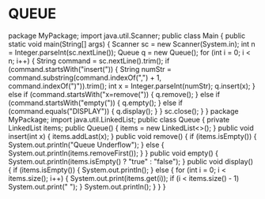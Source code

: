 # QUEUE

package MyPackage; 
import java.util.Scanner;
public class Main { public static void main(String[]
args) { Scanner sc = new Scanner(System.in); int n = Integer.parseInt(sc.nextLine()); Queue q =
new Queue();
for (int i = 0; i < n; i++) {
String command = sc.nextLine().trim();
if (command.startsWith("insert(")) {
String numStr = command.substring(command.indexOf(",") + 1,
command.indexOf(")")).trim();
int x = Integer.parseInt(numStr);
q.insert(x);
} else if (command.startsWith("x=remove(")) {
q.remove();
} else if (command.startsWith("empty(")) {
q.empty();
} else if (command.equals("DISPLAY")) {
q.display();
}
}
sc.close();
}
}
package MyPackage;
import java.util.LinkedList; 
public class Queue {
private LinkedList<Integer> items;
public Queue() {
items = new LinkedList<>();
}
public void insert(int x) {
items.addLast(x);
}
public void remove() {
if (items.isEmpty()) {
System.out.println("Queue Underflow");
} else {
System.out.println(items.removeFirst());
}
}
public void empty() {
System.out.println(items.isEmpty() ? "true" : "false");
}
public void display() {
if (items.isEmpty()) {
System.out.println();
} else {
for (int i = 0; i < items.size(); i++) {
System.out.print(items.get(i));
if (i < items.size() - 1) System.out.print(" ");
}
System.out.println();
}
}
}
